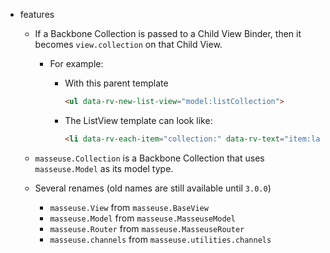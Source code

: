 * features
    * If a Backbone Collection is passed to a Child View Binder, then it becomes `view.collection` on that Child View.
        * For example:
            * With this parent template

                ```html
                <ul data-rv-new-list-view="model:listCollection">
                ```

            * The ListView template can look like:

                ```html
                <li data-rv-each-item="collection:" data-rv-text="item:label"></li>
                ```

    * `masseuse.Collection` is a Backbone Collection that uses `masseuse.Model` as its model type.
    * Several renames (old names are still available until `3.0.0`)
        * `masseuse.View` from `masseuse.BaseView`
        * `masseuse.Model` from `masseuse.MasseuseModel`
        * `masseuse.Router` from `masseuse.MasseuseRouter`
        * `masseuse.channels` from `masseuse.utilities.channels`